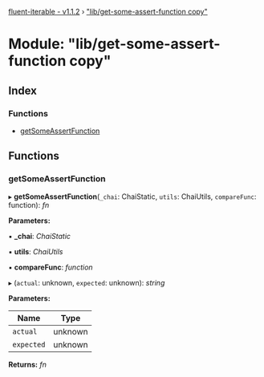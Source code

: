 [fluent-iterable - v1.1.2](../README.md) › ["lib/get-some-assert-function copy"](_lib_get_some_assert_function_copy_.md)

# Module: "lib/get-some-assert-function copy"

## Index

### Functions

* [getSomeAssertFunction](_lib_get_some_assert_function_copy_.md#getsomeassertfunction)

## Functions

###  getSomeAssertFunction

▸ **getSomeAssertFunction**(`_chai`: ChaiStatic, `utils`: ChaiUtils, `compareFunc`: function): *fn*

**Parameters:**

▪ **_chai**: *ChaiStatic*

▪ **utils**: *ChaiUtils*

▪ **compareFunc**: *function*

▸ (`actual`: unknown, `expected`: unknown): *string*

**Parameters:**

Name | Type |
------ | ------ |
`actual` | unknown |
`expected` | unknown |

**Returns:** *fn*
